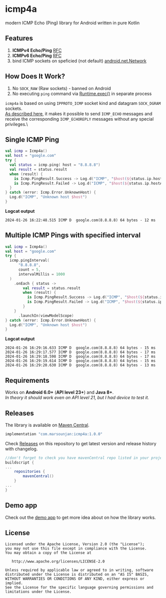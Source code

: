 icmp4a
======
modern ICMP Echo (Ping) library for Android written in pure Kotlin

Features
------
1. **ICMPv4 Echo/Ping** [RFC][rfcIcmpV4]
2. **ICMPv6 Echo/Ping** [RFC][rfcIcmpV6]
3. bind ICMP sockets on speficied (not default) [android.net.Network][androidNetwork]

How Does It Work?
------
1. No `SOCK_RAW` (Raw sockets) - banned on Android
2. No executing `ping` command via [Runtime.exec()](https://developer.android.com/reference/java/lang/Runtime#exec(java.lang.String[])) in separate process


`icmp4a` is based on using `IPPROTO_ICMP` socket kind and datagram `SOCK_DGRAM` sockets.\
[As described here][icmpProtoSocketKind], it makes it possible to send `ICMP_ECHO` messages and receive the corresponding `ICMP_ECHOREPLY` messages without any special privileges.\


Single ICMP Ping
------

```kotlin
val icmp = Icmp4a()
val host = "google.com"
try {
  val status = icmp.ping( host = "8.8.8.8")
  val result = status.result
  when (result) {
    is Icmp.PingResult.Success -> Log.d("ICMP", "$host(${status.ip.hostAddress}) ${result.packetSize} bytes - ${result.ms} ms")
    is Icmp.PingResult.Failed -> Log.d("ICMP", "$host(${status.ip.hostAddress}) Failed: ${result.message}")
  }
} catch (error: Icmp.Error.UnknownHost) {
  Log.d("ICMP", "Unknown host $host")
}
```
**Logcat output**
```logcat
2024-01-26 16:22:48.515 ICMP D  google.com(8.8.8.8) 64 bytes - 12 ms
```

Multiple ICMP Pings with specified interval
------
```kotlin
val icmp = Icmp4a()
val host = "google.com"
try {
  icmp.pingInterval(
      "8.8.8.8",
      count = 5,
      intervalMillis = 1000
  )
    .onEach { status ->
        val result = status.result
        when (result) {
          is Icmp.PingResult.Success -> Log.d("ICMP", "$host(${status.ip.hostAddress}) ${result.packetSize} bytes - ${result.ms} ms")
          is Icmp.PingResult.Failed -> Log.d("ICMP", "$host(${status.ip.hostAddress}) Failed: ${result.message}")
        }
    }
      .launchIn(viewModelScope)
} catch (error: Icmp.Error.UnknownHost) {
  Log.d("ICMP", "Unknown host $host")
}
```
**Logcat output**
```
2024-01-26 16:29:16.633 ICMP D  google.com(8.8.8.8) 64 bytes - 15 ms
2024-01-26 16:29:17.577 ICMP D  google.com(8.8.8.8) 64 bytes - 17 ms
2024-01-26 16:29:18.598 ICMP D  google.com(8.8.8.8) 64 bytes - 17 ms
2024-01-26 16:29:19.614 ICMP D  google.com(8.8.8.8) 64 bytes - 15 ms
2024-01-26 16:29:20.630 ICMP D  google.com(8.8.8.8) 64 bytes - 13 ms
```

Requirements
------------

Works on **Android 6.0+** (**API level 23+**) and **Java 8+**.\
*In theory it should work even on API level 21, but I had device to test it.*

Releases
--------

The library is available on [Maven Central][mavenCentralIcmp4a].

```groovy
implementation "com.marsounjan:icmp4a:1.0.0"
```
Check [Releases][releases] on this repository to get latest version and release history with changelog.

```groovy
//don't forget to check you have mavenCentral repo listed in your project build.gradle
buildscript {
...
    repositories {
        mavenCentral()
    }
...
}
```

Demo app
------
Check out the [demo app](/demo) to get more idea about on how the library works.

License
-------

```
Licensed under the Apache License, Version 2.0 (the "License");
you may not use this file except in compliance with the License.
You may obtain a copy of the License at

   http://www.apache.org/licenses/LICENSE-2.0

Unless required by applicable law or agreed to in writing, software
distributed under the License is distributed on an "AS IS" BASIS,
WITHOUT WARRANTIES OR CONDITIONS OF ANY KIND, either express or implied.
See the License for the specific language governing permissions and
limitations under the License.
```

 [releases]: https://github.com/marsounjan/icmp4a/releases
 [mavenCentralIcmp4a]: https://search.maven.org/artifact/com.marsounjan/icmp4a/1.0.0/aar
 [icmpProtoSocketKind]: https://lwn.net/Articles/443051
 [rfcIcmpV4]: https://datatracker.ietf.org/doc/html/rfc792
 [rfcIcmpV6]: https://datatracker.ietf.org/doc/html/rfc4443
 [androidNetwork]: https://developer.android.com/reference/android/net/Network
